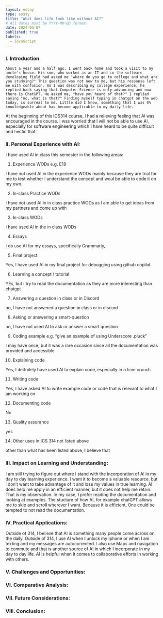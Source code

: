```yaml
---
layout: essay
type: essay
title: "What does life look like without AI?"
# All dates must be YYYY-MM-DD format!
date: 2024-05-07
published: true
labels:
  - JavaScript
---
```

### I. Introduction
`About a year and a half ago, I went back home and took a visit to my uncle's house. His son, who worked as an IT and in the software developing field had asked me "where do you go to college and what are you studying?" This question was not new to me, but his response left me with confusion. As I was describing my college experience, he replied back saying that Computer Science is only advancing and now there is ChatGPT. He asked me, "have you heard of that?" I replied saying "no, what is that?" Finding myself typing in chatgpt on the web today, is surreal to me. Little did I know, something that I was 0% knowledgeable about has become applicable to my daily life. `

At the beginning of this ICS314 course, I had a relieving feeling that AI was encouraged in the course. I was worried that I will not be able to use AI, especially for software engineering which I have heard to be quite difficult and hectic that.`


### II. Personal Experience with AI:
I have used AI in class this semester in the following areas:

  1. Experience WODs e.g. E18

I have not used AI in the experience WODs mainly because they are trial for me to test whether I understand the concept and woul be able to code it on my own.

  2. In-class Practice WODs

I have not used AI in in class practice WODs as I am able to get ideas from my partners and come up with 

  3. In-class WODs

I have used AI in the in class WODs 

  4. Essays

I do use AI for my essays, specifically Grammarly, 

  5. Final project

Yes, I have used AI in my final project for debugging using github copilot

  6. Learning a concept / tutorial

YEs, but i try to read the documentation as they are more interesting than chatgpt

  7. Answering a question in class or in Discord

no, I have not answered a question in class or in discord 

  8. Asking or answering a smart-question

no, I have not used AI to ask or answer a smart question

  9. Coding example e.g. “give an example of using Underscore .pluck”

I may have once, but it was a rare occasion since all the documentation was provided and accessible 

  10. Explaining code

Yes, I deifnitely have used AI to explain code, especially in a time crunch. 

  11. Writing code

Yes, I have asked AI to write example code or code that is relevant to what I am working on 

  12. Documenting code

No

  13. Quality assurance

yes

  14. Other uses in ICS 314 not listed above

other than what has been listed above, I believe that 


### III. Impact on Learning and Understanding:
I am still trying to figure out where I stand with the incorporation of AI in my day to day learning experience. I want it to become a valuable resource, but i don’t want to take advantage of it and lose my values in true learning. AI does help me apply in an efficient manner, but it does not help me retain. That is my observation. In my case, I prefer reading the documentation and looking at examples. The stucture of how AI, for example chatGPT allows me to skip and scroll wherever I want. Because it is efficient, One could be tempted to not read the documentation. 

### IV. Practical Applications:
Outside of 314, I believe that AI is something many people come across on the daily. Outside of 314, I use AI when I unlock my Iphone or when I am texting and my messages are autocorrected. I also use Maps and navigation to commute and that is another source of AI in which I incorporate in my day to day life. AI is helpful when it comes to collaborative efforts in working with others. 

### V. Challenges and Opportunities:


### VI. Comparative Analysis:


### VII. Future Considerations:


### VIII. Conclusion:
